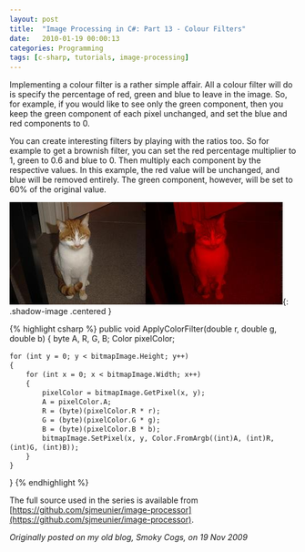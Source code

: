 ```yaml
---
layout: post
title:  "Image Processing in C#: Part 13 - Colour Filters"
date:   2010-01-19 00:00:13
categories: Programming
tags: [c-sharp, tutorials, image-processing]
---
```


Implementing a colour filter is a rather simple affair. All a colour filter will do is specify the percentage of red, green and blue to leave in the image. So, for example, if you would like to see only the green component, then you keep the green component of each pixel unchanged, and set the blue and red components to 0.

You can create interesting filters by playing with the ratios too. So for example to get a brownish filter, you can set the red percentage multiplier to 1, green to 0.6 and blue to 0. Then multiply each component by the respective values. In this example, the red value will be unchanged, and blue will be removed entirely. The green component, however, will be set to 60% of the original value.
<!--more-->

![Red colour filter](/assets/images/blog/Garfield-ColorFilterRed.jpg){: .shadow-image .centered }

{% highlight csharp %}
public void ApplyColorFilter(double r, double g, double b)
{
    byte A, R, G, B;
    Color pixelColor;

    for (int y = 0; y < bitmapImage.Height; y++)
    {
        for (int x = 0; x < bitmapImage.Width; x++)
        {
            pixelColor = bitmapImage.GetPixel(x, y);
            A = pixelColor.A;
            R = (byte)(pixelColor.R * r);
            G = (byte)(pixelColor.G * g);
            B = (byte)(pixelColor.B * b);
            bitmapImage.SetPixel(x, y, Color.FromArgb((int)A, (int)R, (int)G, (int)B));
        }
    }
}
{% endhighlight %}

The full source used in the series is available from [https://github.com/sjmeunier/image-processor](https://github.com/sjmeunier/image-processor).

_Originally posted on my old blog, Smoky Cogs, on 19 Nov 2009_